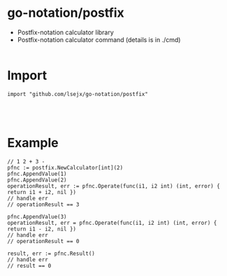 # go-notation/postfix
* Postfix-notation calculator library
* Postfix-notation calculator command (details is in ./cmd)
<br><br>

# Import
	import "github.com/lsejx/go-notation/postfix"
<br><br>

# Example
	// 1 2 + 3 -
	pfnc := postfix.NewCalculator[int](2)
	pfnc.AppendValue(1)
	pfnc.AppendValue(2)
	operationResult, err := pfnc.Operate(func(i1, i2 int) (int, error) { return i1 + i2, nil })
	// handle err
	// operationResult == 3

	pfnc.AppendValue(3)
	operationResult, err = pfnc.Operate(func(i1, i2 int) (int, error) { return i1 - i2, nil })
	// handle err
	// operationResult == 0

	result, err := pfnc.Result()
	// handle err
	// result == 0
